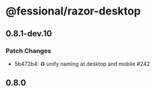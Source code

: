 # @fessional/razor-desktop

## 0.8.1-dev.10

### Patch Changes

- 5b472b4: ♻️ unify naming at desktop and mobile #242

## 0.8.0
